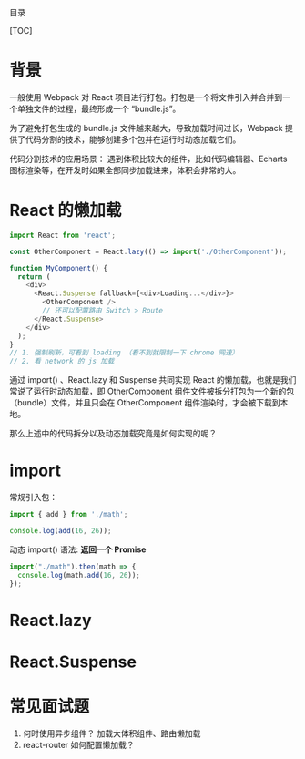 目录

[TOC]

# 背景
一般使用 Webpack 对 React 项目进行打包。打包是一个将文件引入并合并到一个单独文件的过程，最终形成一个 “bundle.js”。 

为了避免打包生成的 bundle.js 文件越来越大，导致加载时间过长，Webpack 提供了代码分割的技术，能够创建多个包并在运行时动态加载它们。

代码分割技术的应用场景：
遇到体积比较大的组件，比如代码编辑器、Echarts 图标渲染等，在开发时如果全部同步加载进来，体积会非常的大。

# React 的懒加载
```js
import React from 'react';

const OtherComponent = React.lazy(() => import('./OtherComponent'));

function MyComponent() {
  return (
    <div>
      <React.Suspense fallback={<div>Loading...</div>}>
        <OtherComponent />
        // 还可以配置路由 Switch > Route
      </React.Suspense>
    </div>
  );
}
// 1. 强制刷新，可看到 loading （看不到就限制一下 chrome 网速）
// 2. 看 network 的 js 加载
```
通过 import() 、React.lazy 和 Suspense 共同实现 React 的懒加载，也就是我们常说了运行时动态加载，即 OtherComponent 组件文件被拆分打包为一个新的包（bundle）文件，并且只会在 OtherComponent 组件渲染时，才会被下载到本地。

那么上述中的代码拆分以及动态加载究竟是如何实现的呢？


# import
常规引入包：
```js
import { add } from './math';

console.log(add(16, 26));
```
动态 import() 语法: **返回一个 Promise**
```js
import("./math").then(math => {
  console.log(math.add(16, 26));
});
```


# React.lazy


# React.Suspense


# 常见面试题
1. 何时使用异步组件？
  加载大体积组件、路由懒加载
2. react-router 如何配置懒加载？